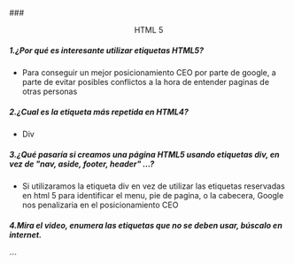 ###<div align="center"> HTML 5 </div>

##### 1.¿Por qué es interesante utilizar etiquetas HTML5?
- Para conseguir un mejor posicionamiento CEO por parte de google, a parte de 
evitar posibles conflictos a la hora de entender paginas de otras personas
##### 2.¿Cual es la etiqueta más repetida en HTML4?
- Div
##### 3.¿Qué pasaría si creamos una página HTML5 usando etiquetas div, en vez de "nav, aside, footer, header" ...?
- Si utilizaramos la etiqueta div en vez de utilizar las etiquetas reservadas en html 5 para identificar el menu, pie de pagina, o la cabecera, Google nos penalizaria en el posicionamiento CEO
##### 4.Mira el video, enumera las etiquetas que no se deben usar, búscalo en internet.
´´´<basefont></basefont>
<big></big>
<center></center>
<font></font>
<strike></strike>
<tt></tt>

